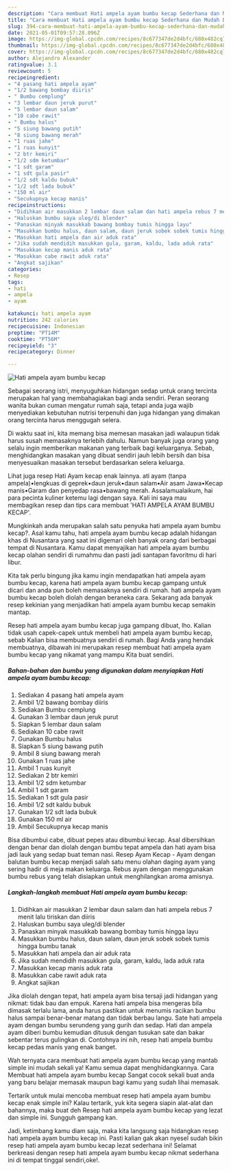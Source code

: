 ```yaml
---
description: "Cara membuat Hati ampela ayam bumbu kecap Sederhana dan Mudah Dibuat"
title: "Cara membuat Hati ampela ayam bumbu kecap Sederhana dan Mudah Dibuat"
slug: 394-cara-membuat-hati-ampela-ayam-bumbu-kecap-sederhana-dan-mudah-dibuat
date: 2021-05-01T09:57:28.096Z
image: https://img-global.cpcdn.com/recipes/8c677347de2d4bfc/680x482cq70/hati-ampela-ayam-bumbu-kecap-foto-resep-utama.jpg
thumbnail: https://img-global.cpcdn.com/recipes/8c677347de2d4bfc/680x482cq70/hati-ampela-ayam-bumbu-kecap-foto-resep-utama.jpg
cover: https://img-global.cpcdn.com/recipes/8c677347de2d4bfc/680x482cq70/hati-ampela-ayam-bumbu-kecap-foto-resep-utama.jpg
author: Alejandro Alexander
ratingvalue: 3.1
reviewcount: 5
recipeingredient:
- "4 pasang hati ampela ayam"
- "1/2 bawang bombay diiris"
- " Bumbu cemplung"
- "3 lembar daun jeruk purut"
- "5 lembar daun salam"
- "10 cabe rawit"
- " Bumbu halus"
- "5 siung bawang putih"
- "8 siung bawang merah"
- "1 ruas jahe"
- "1 ruas kunyit"
- "2 btr kemiri"
- "1/2 sdm ketumbar"
- "1 sdt garam"
- "1 sdt gula pasir"
- "1/2 sdt kaldu bubuk"
- "1/2 sdt lada bubuk"
- "150 ml air"
- "Secukupnya kecap manis"
recipeinstructions:
- "Didihkan air masukkan 2 lembar daun salam dan hati ampela rebus 7 menit lalu tiriskan dan diiris"
- "Haluskan bumbu saya uleg/di blender"
- "Panaskan minyak masukkab bawang bombay tumis hingga layu"
- "Masukkan bumbu halus, daun salam, daun jeruk sobek sobek tumis hingga bumbu tanak"
- "Masukkan hati ampela dan air aduk rata"
- "Jika sudah mendidih masukkan gula, garam, kaldu, lada aduk rata"
- "Masukkan kecap manis aduk rata"
- "Masukkan cabe rawit aduk rata"
- "Angkat sajikan"
categories:
- Resep
tags:
- hati
- ampela
- ayam

katakunci: hati ampela ayam 
nutrition: 242 calories
recipecuisine: Indonesian
preptime: "PT14M"
cooktime: "PT56M"
recipeyield: "3"
recipecategory: Dinner

---
```



![Hati ampela ayam bumbu kecap](https://img-global.cpcdn.com/recipes/8c677347de2d4bfc/680x482cq70/hati-ampela-ayam-bumbu-kecap-foto-resep-utama.jpg)

Sebagai seorang istri, menyuguhkan hidangan sedap untuk orang tercinta merupakan hal yang membahagiakan bagi anda sendiri. Peran seorang  wanita bukan cuman mengatur rumah saja, tetapi anda juga wajib menyediakan kebutuhan nutrisi terpenuhi dan juga hidangan yang dimakan orang tercinta harus menggugah selera.

Di waktu  saat ini, kita memang bisa memesan masakan jadi walaupun tidak harus susah memasaknya terlebih dahulu. Namun banyak juga orang yang selalu ingin memberikan makanan yang terbaik bagi keluarganya. Sebab, menghidangkan masakan yang dibuat sendiri jauh lebih bersih dan bisa menyesuaikan masakan tersebut berdasarkan selera keluarga. 

Lihat juga resep Hati Ayam kecap enak lainnya. ati ayam (tanpa ampela)•lengkuas di geprek•daun jeruk•daun salam•Air asam Jawa•Kecap manis•Garam dan penyedap rasa•bawang merah. Assalamualaikum, hai para pecinta kuliner ketemu lagi dengan saya. Kali ini saya mau membagikan resep dan tips cara membuat &#39;HATI AMPELA AYAM BUMBU KECAP&#39;.

Mungkinkah anda merupakan salah satu penyuka hati ampela ayam bumbu kecap?. Asal kamu tahu, hati ampela ayam bumbu kecap adalah hidangan khas di Nusantara yang saat ini digemari oleh banyak orang dari berbagai tempat di Nusantara. Kamu dapat menyajikan hati ampela ayam bumbu kecap olahan sendiri di rumahmu dan pasti jadi santapan favoritmu di hari libur.

Kita tak perlu bingung jika kamu ingin mendapatkan hati ampela ayam bumbu kecap, karena hati ampela ayam bumbu kecap gampang untuk dicari dan anda pun boleh memasaknya sendiri di rumah. hati ampela ayam bumbu kecap boleh diolah dengan beraneka cara. Sekarang ada banyak resep kekinian yang menjadikan hati ampela ayam bumbu kecap semakin mantap.

Resep hati ampela ayam bumbu kecap juga gampang dibuat, lho. Kalian tidak usah capek-capek untuk membeli hati ampela ayam bumbu kecap, sebab Kalian bisa membuatnya sendiri di rumah. Bagi Anda yang hendak membuatnya, dibawah ini merupakan resep membuat hati ampela ayam bumbu kecap yang nikamat yang mampu Kita buat sendiri.

<!--inarticleads1-->

##### Bahan-bahan dan bumbu yang digunakan dalam menyiapkan Hati ampela ayam bumbu kecap:

1. Sediakan 4 pasang hati ampela ayam
1. Ambil 1/2 bawang bombay diiris
1. Sediakan  Bumbu cemplung
1. Gunakan 3 lembar daun jeruk purut
1. Siapkan 5 lembar daun salam
1. Sediakan 10 cabe rawit
1. Gunakan  Bumbu halus
1. Siapkan 5 siung bawang putih
1. Ambil 8 siung bawang merah
1. Gunakan 1 ruas jahe
1. Ambil 1 ruas kunyit
1. Sediakan 2 btr kemiri
1. Ambil 1/2 sdm ketumbar
1. Ambil 1 sdt garam
1. Sediakan 1 sdt gula pasir
1. Ambil 1/2 sdt kaldu bubuk
1. Gunakan 1/2 sdt lada bubuk
1. Gunakan 150 ml air
1. Ambil Secukupnya kecap manis


Bisa dibumbui cabe, dibuat pepes atau dibumbui kecap. Asal dibersihkan dengan benar dan diolah dengan bumbu tepat ampela dan hati ayam bisa jadi lauk yang sedap buat teman nasi. Resep Ayam Kecap - Ayam dengan balutan bumbu kecap menjadi salah satu menu olahan daging ayam yang sering hadir di meja makan keluarga. Rebus ayam dengan menggunakan bumbu rebus yang telah disiapkan untuk menghilangkan aroma amisnya. 

<!--inarticleads2-->

##### Langkah-langkah membuat Hati ampela ayam bumbu kecap:

1. Didihkan air masukkan 2 lembar daun salam dan hati ampela rebus 7 menit lalu tiriskan dan diiris
1. Haluskan bumbu saya uleg/di blender
1. Panaskan minyak masukkab bawang bombay tumis hingga layu
1. Masukkan bumbu halus, daun salam, daun jeruk sobek sobek tumis hingga bumbu tanak
1. Masukkan hati ampela dan air aduk rata
1. Jika sudah mendidih masukkan gula, garam, kaldu, lada aduk rata
1. Masukkan kecap manis aduk rata
1. Masukkan cabe rawit aduk rata
1. Angkat sajikan


Jika diolah dengan tepat, hati ampela ayam bisa tersaji jadi hidangan yang nikmat: tidak bau dan empuk. Karena hati ampela bisa mengeras bila dimasak terlalu lama, anda harus pastikan untuk menumis racikan bumbu halus sampai benar-benar matang dan tidak berbau langu. Sate hati ampela ayam dengan bumbu serundeng yang gurih dan sedap. Hati dan ampela ayam diberi bumbu kemudian ditusuk dengan tusukan sate dan bakar sebentar terus gulingkan di. Contohnya ini nih, resep hati ampela bumbu kecap pedas manis yang enak banget. 

Wah ternyata cara membuat hati ampela ayam bumbu kecap yang mantab simple ini mudah sekali ya! Kamu semua dapat menghidangkannya. Cara Membuat hati ampela ayam bumbu kecap Sangat cocok sekali buat anda yang baru belajar memasak maupun bagi kamu yang sudah lihai memasak.

Tertarik untuk mulai mencoba membuat resep hati ampela ayam bumbu kecap enak simple ini? Kalau tertarik, yuk kita segera siapin alat-alat dan bahannya, maka buat deh Resep hati ampela ayam bumbu kecap yang lezat dan simple ini. Sungguh gampang kan. 

Jadi, ketimbang kamu diam saja, maka kita langsung saja hidangkan resep hati ampela ayam bumbu kecap ini. Pasti kalian gak akan nyesel sudah bikin resep hati ampela ayam bumbu kecap lezat sederhana ini! Selamat berkreasi dengan resep hati ampela ayam bumbu kecap nikmat sederhana ini di tempat tinggal sendiri,oke!.

